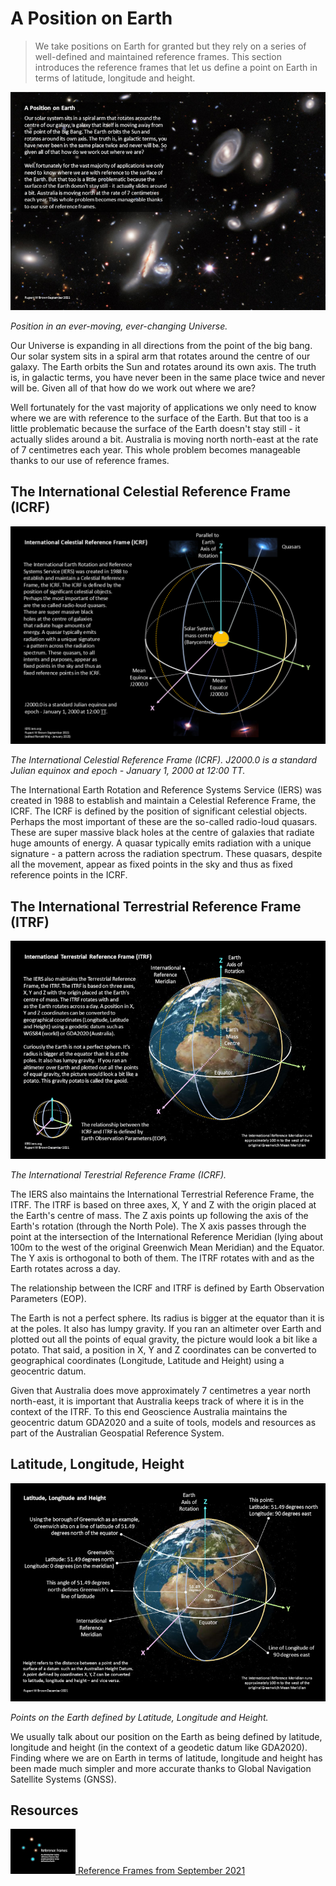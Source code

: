  

# A Position on Earth

> We take positions on Earth for granted but they rely on a series of well-defined and maintained reference frames. This section introduces the reference frames that let us define a point on Earth in terms of latitude, longitude and height.

![Position in an ever-moving, ever-changing Universe](images/PositionOnEarth-75pc.png)

*Position in an ever-moving, ever-changing Universe.*

Our Universe is expanding in all directions from the point of the big bang. Our solar system sits in a spiral arm that rotates around the centre of our galaxy. The Earth orbits the Sun and rotates around its own axis. The truth is, in galactic terms, you have never been in the same place twice and never will be. Given all of that how do we work out where we are?

Well fortunately for the vast majority of applications we only need to know where we are with reference to the surface of the Earth. But that too is a little problematic because the surface of the Earth doesn't stay still - it actually slides around a bit. Australia is moving north north-east at the rate of 7 centimetres each year. This whole problem becomes manageable thanks to our use of reference frames.

## The International Celestial Reference Frame (ICRF)

![The International Celestial Reference Frame (ICRF)](images/ICRF-75pc-20250121.png)

*The International Celestial Reference Frame (ICRF). J2000.0 is a standard Julian equinox and epoch - January 1, 2000 at 12:00 TT.*

The International Earth Rotation and Reference Systems Service (IERS) was created in 1988 to establish and maintain a Celestial Reference Frame, the ICRF. The ICRF is defined by the position of significant celestial objects. Perhaps the most important of these are the so-called radio-loud quasars. These are super massive black holes at the centre of galaxies that radiate huge amounts of energy. A quasar typically emits radiation with a unique signature - a pattern across the radiation spectrum. These quasars, despite all the movement, appear as fixed points in the sky and thus as fixed reference points in the ICRF.


## The International Terrestrial Reference Frame (ITRF)

![The International Terrestrial Reference Frame (ITRF)](images/ITRF-75pc.png)

*The International Terestrial Reference Frame (ICRF).*

The IERS also maintains the International Terrestrial Reference Frame, the ITRF. The ITRF is based on three axes, X, Y and Z with the origin placed at the Earth's centre of mass. The Z axis points up following the axis of the Earth's rotation (through the North Pole). The X axis passes through the point at the intersection of the International Reference Meridian (lying about 100m to the west of the original Greenwich Mean Meridian) and the Equator. The Y axis is orthogonal to both of them. The ITRF rotates with and as the Earth rotates across a day.

The relationship between the ICRF and ITRF is defined by Earth Observation Parameters (EOP).

The Earth is not a perfect sphere. Its radius is bigger at the equator than it is at the poles. It also has lumpy gravity. If you ran an altimeter over Earth and plotted out all the points of equal gravity, the picture would look a bit like a potato. That said, a position in X, Y and Z coordinates can be converted to geographical coordinates (Longitude, Latitude and Height) using a geocentric datum.

Given that Australia does move approximately 7 centimetres a year north north-east, it is important that Australia keeps track of where it is in the context of the ITRF. To this end Geoscience Australia maintains the geocentric datum GDA2020 and a suite of tools, models and resources as part of the Australian Geospatial Reference System.


## Latitude, Longitude, Height

![Latitude, Longitude, Altitude](images/LatLongH-75pc.png)

*Points on the Earth defined by Latitude, Longitude and Height.*

We usually talk about our position on the Earth as being defined by latitude, longitude and height (in the context of a geodetic datum like GDA2020). Finding where we are on Earth in terms of latitude, longitude and height has been made much simpler and more accurate thanks to Global Navigation Satellite Systems (GNSS).


## Resources

[![](images/ReferenceFramesFrontSlide20210618v01.png) Reference Frames from September 2021](resources/ReferenceFrames20211209v01.pdf)